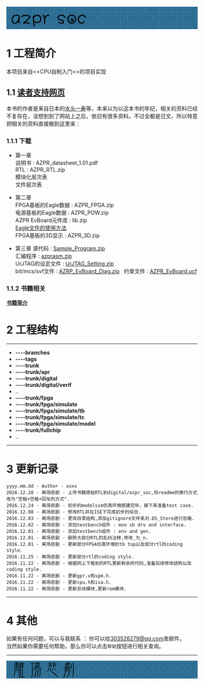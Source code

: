 ![signed](https://raw.githubusercontent.com/FPGA1988/resource/master/picture/prj_azpr_soc.png)

# 1 工程简介
本项目来自&lt;&lt;CPU自制入门>>的项目实现
## 1.1 [读者支持网页](http://gihyo.jp/book/2012/978-4-7741-5338-4/support)
本书的作者是来自日本的[水头一寿]()等，本来以为以这本书的年纪，相关的资料已经不复存在，没想到到了网站上之后，依旧有很多资料。不过全都是日文，所以特意把相关的资料直接搬到这里来：

### 1.1.1 下载
- 第一章  
说明书 : AZPR_datasheet_1.01.pdf  
RTL    : AZPR_RTL.zip  
模块化层次表  
文件层次表  

- 第二章  
FPGA基板的Eagle数据 : AZPR_FPGA.zip  
电源基板的Eagle数据 : AZPR_POW.zip  
AZPR EvBoard元件库  : lib.zip  
[Eagle文件的使用方法]()  
FPGA基板的3D显示    : AZPR_3D.zip

- 第三章
源代码           : [Sample_Program.zip]()  
汇编程序         : [azprasm.zip]()   
UrJTAG的设定文件 : [UrJTAG_Setting.zip]()  
bit/mcs/svf文件  : [AZRP_EvBoard_Diag.zip]()  
约束文件         : [AZPR_EvBoard.ucf]()  

### 1.1.2 书籍相关

 [**书籍简介**](http://product.dangdang.com/23382868.html)<br>

# 2 工程结构
----------------------------------------------------------------
* **----branches**
* **----tags**
* **----trunk**
* **----trunk/apr**
* **----trunk/digital**
* **----trunk/digital/verif**
* ..
* **----trunk/fpga**
* **----trunk/fpga/simulate**
* **----trunk/fpga/simulate/tb**
* **----trunk/fpga/simulate/tc**
* **----trunk/fpga/simulate/model**
* **----trunk/fullchip**
* ..
----------------------------------------------------------------    
# 3 更新记录
```
yyyy.mm.dd - Author - xxxx  
2016.12.28 - 离场悲剧 - 上传书籍原始RTL到digital/azpr_soc,将readme的换行方式改为"空格+空格+回车的方式".  
2016.12.24 - 离场悲剧 - 初步的modelsim仿真环境搭建完毕，接下来准备test case.  
2016.12.08 - 离场悲剧 - 修改RTL并在ISE下完成初步的综合.  
2016.12.03 - 离场悲剧 - 更改目录结构,添加gitignore文件来对.DS_Store进行忽略.  
2016.12.02 - 离场悲剧 - 添加testbench组件 : mon sb drv and interface.  
2016.12.01 - 离场悲剧 - 添加testbench组件 : env and gen.  
2016.12.01 - 离场悲剧 - 删除大部分RTL的乱码注释,修改_为_n.  
2016.12.01 - 离场悲剧 - 更新部分FPGA仿真环境的tb top以及部分rtl的coding style.  
2016.11.25 - 离场悲剧 - 更新部分rtl的coding style.  
2016.11.22 - 离场悲剧 - 根据网上下载到的RTL更新剩余的代码,准备后续修改结构以及coding style.  
2016.11.22 - 离场悲剧 - 更新gpr.v和spm.h.  
2016.11.22 - 离场悲剧 - 更新cpu.h和isa.h.  
2016.11.22 - 离场悲剧 - 更新总线模块,更新rom模块.  
```
----------------------------------------------------------------
# 4 其他 
如果有任何问题，可以与我联系 ：
你可以给<303526279@qq.com>发邮件。<br>
当然如果你需要任何帮助，那么你可以点击`帮助`按钮进行相关查询。   
***

![signed](https://raw.githubusercontent.com/C-L-G/scripts/master/resource/picture/signed.png) 
